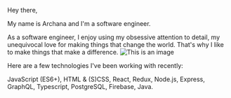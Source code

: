 Hey there,

My name is Archana and I'm a software engineer.

As a software engineer, I enjoy using my obsessive attention to detail, my unequivocal love for making things that change the world. That's why I like to make things that make a difference.
![This is an image](https://myoctocat.com/assets/images/base-octocat.svg)

Here are a few technologies I've been working with recently:

JavaScript (ES6+),
HTML & (S)CSS,
React,
Redux,
Node.js,
Express,
GraphQL,
Typescript,
PostgreSQL,
Firebase,
Java.
